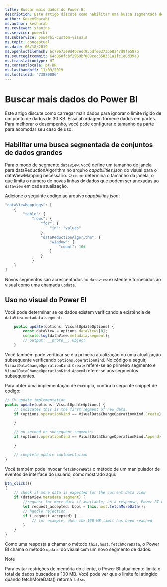 ```yaml
---
title: Buscar mais dados do Power BI
description: Este artigo discute como habilitar uma busca segmentada de grandes conjuntos de altos para visuais do Power BI.
author: KesemSharabi
ms.author: kesharab
ms.reviewer: sranins
ms.service: powerbi
ms.subservice: powerbi-custom-visuals
ms.topic: conceptual
ms.date: 06/18/2019
ms.openlocfilehash: 6c79673e9d4b7edc95bdfe0373bb8a47d9fe587b
ms.sourcegitcommit: 64c860fcbf2969bf089cec358331a1fc1e0d39a8
ms.translationtype: HT
ms.contentlocale: pt-BR
ms.lasthandoff: 11/09/2019
ms.locfileid: "73880086"
---
```

# <a name="fetch-more-data-from-power-bi"></a>Buscar mais dados do Power BI

Este artigo discute como carregar mais dados para ignorar o limite rígido de um ponto de dados de 30 KB. Essa abordagem fornece dados em partes. Para melhorar o desempenho, você pode configurar o tamanho da parte para acomodar seu caso de uso.  

## <a name="enable-a-segmented-fetch-of-large-datasets"></a>Habilitar uma busca segmentada de conjuntos de dados grandes

Para o modo de segmento `dataview`, você define um tamanho de janela para dataReductionAlgorithm no arquivo *capabilities.json* do visual para o dataViewMapping necessário. O `count` determina o tamanho da janela, o que limita o número de novas linhas de dados que podem ser anexadas ao `dataview` em cada atualização.

Adicione o seguinte código ao arquivo *capabilities.json*:

```typescript
"dataViewMappings": [
    {
        "table": {
            "rows": {
                "for": {
                    "in": "values"
                },
                "dataReductionAlgorithm": {
                    "window": {
                        "count": 100
                    }
                }
            }
    }
]
```

Novos segmentos são acrescentados ao `dataview` existente e fornecidos ao visual como uma chamada `update`.

## <a name="usage-in-the-power-bi-visual"></a>Uso no visual do Power BI

Você pode determinar se os dados existem verificando a existência de `dataView.metadata.segment`:

```typescript
    public update(options: VisualUpdateOptions) {
        const dataView = options.dataViews[0];
        console.log(dataView.metadata.segment);
        // output: __proto__: Object
    }
```

Você também pode verificar se é a primeira atualização ou uma atualização subsequente verificando `options.operationKind`. No código a seguir, `VisualDataChangeOperationKind.Create` refere-se ao primeiro segmento e `VisualDataChangeOperationKind.Append` refere-se aos segmentos subsequentes.

Para obter uma implementação de exemplo, confira o seguinte snippet de código:

```typescript
// CV update implementation
public update(options: VisualUpdateOptions) {
    // indicates this is the first segment of new data.
    if (options.operationKind == VisualDataChangeOperationKind.Create) {

    }

    // on second or subsequent segments:
    if (options.operationKind == VisualDataChangeOperationKind.Append) {

    }

    // complete update implementation
}
```

Você também pode invocar `fetchMoreData` o método de um manipulador de eventos de interface do usuário, como mostrado aqui:

```typescript
btn_click(){
{
    // check if more data is expected for the current data view
    if (dataView.metadata.segment) {
        //request for more data if available; as a response, Power BI will call update method
        let request_accepted: bool = this.host.fetchMoreData();
        // handle rejection
        if (!request_accepted) {
            // for example, when the 100 MB limit has been reached
        }
    }
}
```

Como uma resposta a chamar o método `this.host.fetchMoreData`, o Power BI chama o método `update` do visual com um novo segmento de dados.

> [!NOTE]
> Para evitar restrições de memória do cliente, o Power BI atualmente limita o total de dados buscados a 100 MB. Você pode ver que o limite foi atingido quando fetchMoreData() retorna `false`.
